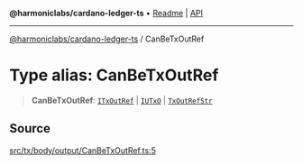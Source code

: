 **@harmoniclabs/cardano-ledger-ts** • [Readme](../Introduction.md) \| [API](../globals.md)

***

[@harmoniclabs/cardano-ledger-ts](../Introduction.md) / CanBeTxOutRef

# Type alias: CanBeTxOutRef

> **CanBeTxOutRef**: [`ITxOutRef`](../interfaces/ITxOutRef.md) \| [`IUTxO`](../interfaces/IUTxO.md) \| [`TxOutRefStr`](TxOutRefStr.md)

## Source

[src/tx/body/output/CanBeTxOutRef.ts:5](https://github.com/HarmonicLabs/cardano-ledger-ts/blob/d1659b0/src/tx/body/output/CanBeTxOutRef.ts#L5)
